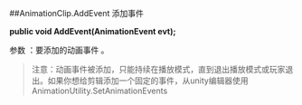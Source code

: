 ##AnimationClip.AddEvent 添加事件

**public void AddEvent(AnimationEvent evt);**

参数 ：要添加的动画事件 。

>注意：动画事件被添加，只能持续在播放模式，直到退出播放模式或玩家退出。如果你想给剪辑添加一个固定的事件，从unity编辑器使用AnimationUtility.SetAnimationEvents

